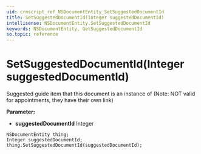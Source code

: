 ```yaml
---
uid: crmscript_ref_NSDocumentEntity_SetSuggestedDocumentId
title: SetSuggestedDocumentId(Integer suggestedDocumentId)
intellisense: NSDocumentEntity.SetSuggestedDocumentId
keywords: NSDocumentEntity, GetSuggestedDocumentId
so.topic: reference
---
```


# SetSuggestedDocumentId(Integer suggestedDocumentId)

Suggested guide item that this document is an instance of (Note: NOT valid for appointments, they have their own link)

**Parameter:** 
 - **suggestedDocumentId** Integer

```crmscript
NSDocumentEntity thing;
Integer suggestedDocumentId;
thing.SetSuggestedDocumentId(suggestedDocumentId);
```

